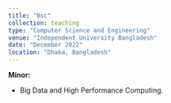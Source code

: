 ```yaml
---
title: "Bsc"
collection: teaching
type: "Computer Science and Engineering"
venue: "Independent University Bangladesh"
date: "December 2022"
location: "Dhaka, Bangladesh"
---
```


**Minor:**
- Big Data and High Performance Computing. 
